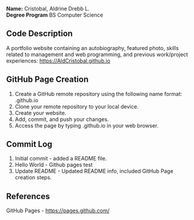 **Name:** Cristobal, Aldrine Drebb L.<br/>
**Degree Program** BS Computer Science <br/>

## Code Description

A portfolio website containing an autobiography, featured photo, skills related to management and web programming, and previous work/project experiences:
https://AldCristobal.github.io

## GitHub Page Creation

1. Create a GitHub remote repository using the following name format: <username>.github.io
2. Clone your remote repository to your local device.
3. Create your website.
4. Add, commit, and push your changes.
5. Access the page by typing <username>.github.io in your web browser.

## Commit Log

1. Initial commit - added a README file.
2. Hello World - Github pages test
3. Update README - Updated README info, included GitHub Page creation steps.

## References

GitHub Pages - https://pages.github.com/
